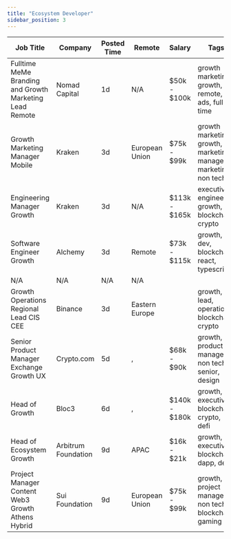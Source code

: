 ```yaml
---
title: "Ecosystem Developer"
sidebar_position: 3
---
```


| Job Title | Company | Posted Time | Remote | Salary | Tags | Apply Link |
|-----------|---------|-------------|--------|--------|------|------------|
| Fulltime MeMe Branding and Growth Marketing Lead Remote | Nomad Capital | 1d | N/A | $50k - $100k | growth marketing, growth, remote, ads, full time | [Apply](https://web3.career/full-time-meme-branding-and-growth-marketing-lead-remote-nomad-capital/96615) |
| Growth Marketing Manager Mobile | Kraken | 3d | European Union | $75k - $99k | growth marketing, growth, marketing manager, marketing, non tech | [Apply](https://web3.career/growth-marketing-manager-mobile-kraken/96430) |
| Engineering Manager Growth | Kraken | 3d | N/A | $113k - $165k | executive, engineer, growth, blockchain, crypto | [Apply](https://web3.career/engineering-manager-growth-kraken/96424) |
| Software Engineer Growth | Alchemy | 3d | Remote | $73k - $115k | growth, dev, blockchain, react, typescript | [Apply](https://web3.career/software-engineer-growth-alchemy/58033) |
| N/A | N/A | N/A | N/A |  |  | [Apply](https://web3.career/metana) |
| Growth Operations Regional Lead CIS CEE | Binance | 3d | Eastern Europe |  | growth, lead, operations, blockchain, crypto | [Apply](https://web3.career/growth-operations-regional-lead-cis-cee-binance/96318) |
| Senior Product Manager Exchange Growth UX | Crypto.com | 5d | , | $68k - $90k | growth, product manager, non tech, senior, design | [Apply](https://web3.career/senior-product-manager-exchange-growth-ux-crypto-com/96178) |
| Head of Growth | Bloc3 | 6d | , | $140k - $180k | growth, executive, blockchain, crypto, defi | [Apply](https://web3.career/head-of-growth-bloc3/96135) |
| Head of Ecosystem Growth | Arbitrum Foundation | 9d | APAC | $16k - $21k | growth, executive, blockchain, dapp, defi | [Apply](https://web3.career/head-of-ecosystem-growth-arbitrumfoundation/95950) |
| Project Manager Content Web3 Growth Athens Hybrid | Sui Foundation | 9d | European Union | $75k - $99k | growth, project manager, non tech, blockchain, gaming | [Apply](https://web3.career/project-manager-for-content-web3-growth-athens-hybrid-suifoundation/95928) |
